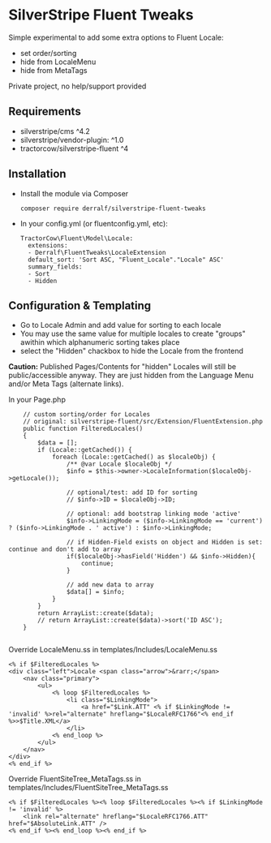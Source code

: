 # SilverStripe Fluent Tweaks

Simple experimental to add some extra options to Fluent Locale:

- set order/sorting
- hide from LocaleMenu
- hide from MetaTags

Private project, no help/support provided

## Requirements

* silverstripe/cms ^4.2
* silverstripe/vendor-plugin: ^1.0
* tractorcow/silverstripe-fluent ^4


## Installation

- Install the module via Composer

  ```
  composer require derralf/silverstripe-fluent-tweaks
  ```

- In your config.yml (or fluentconfig.yml, etc):

  ```
  TractorCow\Fluent\Model\Locale:
    extensions:
    - Derralf\FluentTweaks\LocaleExtension
    default_sort: 'Sort ASC, "Fluent_Locale"."Locale" ASC'
    summary_fields:
    - Sort
    - Hidden
  ```

## Configuration & Templating

- Go to Locale Admin and add value for sorting to each locale
- You may use the same value for multiple locales to create "groups" awithin which alphanumeric sorting takes place
- select the "Hidden" chackbox to hide the Locale from the frontend

**Caution:** Published Pages/Contents for "hidden" Locales will still be public/accessible anyway. They are just hidden from the Language Menu and/or Meta Tags (alternate links).

In your Page.php

```
    // custom sorting/order for Locales
    // original: silverstripe-fluent/src/Extension/FluentExtension.php
    public function FilteredLocales()
    {
        $data = [];
        if (Locale::getCached()) {
            foreach (Locale::getCached() as $localeObj) {
                /** @var Locale $localeObj */
                $info = $this->owner->LocaleInformation($localeObj->getLocale());
                
                // optional/test: add ID for sorting
                // $info->ID = $localeObj->ID;
                
                // optional: add bootstrap linking mode 'active'
                $info->LinkingMode = ($info->LinkingMode == 'current') ? ($info->LinkingMode . ' active') : $info->LinkingMode;
                
                // if Hidden-Field exists on object and Hidden is set: continue and don't add to array
                if($localeObj->hasField('Hidden') && $info->Hidden){
                    continue;
                }
                
                // add new data to array
                $data[] = $info;
            }
        }
        return ArrayList::create($data);
        // return ArrayList::create($data)->sort('ID ASC');
    }
  
```

Override LocaleMenu.ss in templates/Includes/LocaleMenu.ss

```
<% if $FilteredLocales %>
<div class="left">Locale <span class="arrow">&rarr;</span>
	<nav class="primary">
		<ul>
			<% loop $FilteredLocales %>
				<li class="$LinkingMode">
					<a href="$Link.ATT" <% if $LinkingMode != 'invalid' %>rel="alternate" hreflang="$LocaleRFC1766"<% end_if %>>$Title.XML</a>
				</li>
			<% end_loop %>
		</ul>
	</nav>
</div>
<% end_if %>
```

Override FluentSiteTree_MetaTags.ss in templates/Includes/FluentSiteTree_MetaTags.ss

```
<% if $FilteredLocales %><% loop $FilteredLocales %><% if $LinkingMode != 'invalid' %>
	<link rel="alternate" hreflang="$LocaleRFC1766.ATT" href="$AbsoluteLink.ATT" />
<% end_if %><% end_loop %><% end_if %>
```
